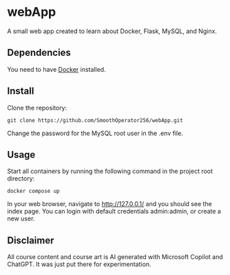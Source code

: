 # webApp
A small web app created to learn about Docker, Flask, MySQL, and Nginx.
## Dependencies
You need to have [Docker](https://docs.docker.com/get-started/get-docker/) installed.
## Install
Clone the repository:
```
git clone https://github.com/SmoothOperator256/webApp.git
```
Change the password for the MySQL root user in the .env file.
## Usage
Start all containers by running the following command in the project root directory:
```
docker compose up
```
In your web browser, navigate to http://127.0.0.1/ and you should see the index page.
You can login with default credentials admin:admin, or create a new user.

## Disclaimer
All course content and course art is AI generated with Microsoft Copilot and ChatGPT.
It was just put there for experimentation.

